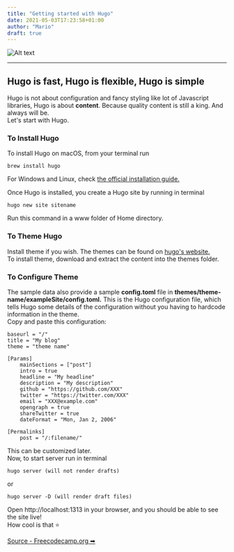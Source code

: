 ```yaml
---
title: "Getting started with Hugo"
date: 2021-05-03T17:23:58+01:00
author: "Mario"
draft: true
---
```

![Alt text](https://cdn.pixabay.com/photo/2016/09/23/21/08/motorcycle-1690452_960_720.jpg "Coding ")

---
## Hugo is fast, Hugo is flexible, Hugo is simple

Hugo is not about configuration and fancy styling like lot of Javascript libraries, Hugo is about **content**. Because quality content is still a king. And always will be.   
Let's start with Hugo. 

### To Install Hugo

To install Hugo on macOS, from your terminal run
```
brew install hugo
```
For Windows and Linux, check [the official installation guide.](https://gohugo.io/getting-started/installing/)   

Once Hugo is installed, you create a Hugo site by running in terminal
```
hugo new site sitename
```
Run this command in a www folder of Home directory.   

### To Theme Hugo

Install theme if you wish. The themes can be found on [hugo's website.](https://themes.gohugo.io/)   
To install theme, download and extract the content into the themes folder.

### To Configure Theme

The sample data also provide a sample **config.toml** file in **themes/theme-name/exampleSite/config.toml.** This is the Hugo configuration file, which tells Hugo some details of the configuration without you having to hardcode information in the theme.   
Copy and paste this configuration:
```
baseurl = "/"
title = "My blog"
theme = "theme name"

[Params]
    mainSections = ["post"]
    intro = true
    headline = "My headline"
    description = "My description"
    github = "https://github.com/XXX"
    twitter = "https://twitter.com/XXX"
    email = "XXX@example.com"
    opengraph = true
    shareTwitter = true
    dateFormat = "Mon, Jan 2, 2006"

[Permalinks]
    post = "/:filename/"
```
This can be customized later.   
Now, to start server run in terminal
```
hugo server (will not render drafts)
```
or
```
hugo server -D (will render draft files)
```

Open http://localhost:1313 in your browser, and you should be able to see the site live!   
How cool is that ⭐ 

[Source - Freecodecamp.org ➡ ](https://www.freecodecamp.org/news/your-first-hugo-blog-a-practical-guide/) 